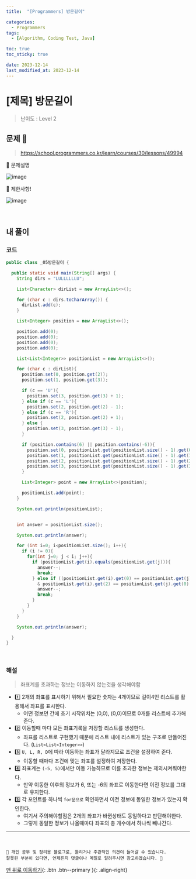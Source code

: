 ```yaml
---
title:  "[Programmers] 방문길이" 

categories:
  - Programmers
tags:
  - [Algorithm, Coding Test, Java]

toc: true
toc_sticky: true

date: 2023-12-14
last_modified_at: 2023-12-14
---
```


# [제목] 방문길이

> 난이도 : Level 2

## 문제 🎯

> <https://school.programmers.co.kr/learn/courses/30/lessons/49994>

📢 문제설명

![image]()


📢 제한사항!

![image]()


<br>

## 내 풀이

### 코드

```java
public class _05방문길이 {

  public static void main(String[] args) {
    String dirs = "LULLLLLLU";

    List<Character> dirList = new ArrayList<>();

    for (char c : dirs.toCharArray()) {
      dirList.add(c);
    }

    List<Integer> position = new ArrayList<>();

    position.add(0);
    position.add(0);
    position.add(0);
    position.add(0);

    List<List<Integer>> positionList = new ArrayList<>();

    for (char c : dirList){
      position.set(0, position.get(2));
      position.set(1, position.get(3));

      if (c == 'U'){
        position.set(3, position.get(3) + 1);
      } else if (c == 'L'){
        position.set(2, position.get(2) - 1);
      } else if (c == 'R'){
        position.set(2, position.get(2) + 1);
      } else {
        position.set(3, position.get(3) - 1);
      }

      if (position.contains(6) || position.contains(-6)){
        position.set(0, positionList.get(positionList.size() - 1).get(0));
        position.set(1, positionList.get(positionList.size() - 1).get(1));
        position.set(2, positionList.get(positionList.size() - 1).get(2));
        position.set(3, positionList.get(positionList.size() - 1).get(3));
      }

      List<Integer> point = new ArrayList<>(position);

      positionList.add(point);
    }

    System.out.println(positionList);


    int answer = positionList.size();

    System.out.println(answer);

    for (int i=0; i<positionList.size(); i++){
      if (i != 0){
        for(int j=0; j < i; j++){
          if (positionList.get(i).equals(positionList.get(j))){
            answer--;
            break;
          } else if ((positionList.get(i).get(0) == positionList.get(j).get(2) & positionList.get(i).get(1) == positionList.get(j).get(3))
            & positionList.get(i).get(2) == positionList.get(j).get(0) & positionList.get(i).get(3) == positionList.get(j).get(1)){
            answer--;
            break;
          }
        }
      }
    }

    System.out.println(answer);

  }
}
```

<br>

### 해설

> 좌표계를 초과하는 정보는 이동하지 않는것을 생각해야함

- 1️⃣ 2개의 좌표를 표시하기 위해서 필요한 숫자는 4개이므로 길이4인 리스트를 활용해서 좌표를 표시한다.
  - 어떤 정보던 간에 초기 시작위치는 (0,0), (0,0)이므로 0개를 리스트에 추가해준다.  
- 2️⃣ 이동할때 마다 모든 좌표기록을 저장할 리스트를 생성한다. 
  - 좌표를 리스트로 구현했기 때문에 리스트 내에 리스트가 있는 구조로 만들어진다. (`List<List<Integer>>`)
- 3️⃣ `U, L, R, D`에 따라 이동하는 좌표가 달라지므로 조건을 설정하여 준다.
  - 이동할 때마다 조건에 맞는 좌표를 설정하여 저장한다.  
- 4️⃣ 좌표계는 `(-5, 5)`에서만 이동 가능하므로 이를 초과한 정보는 제외시켜줘야한다.
  - 만약 이동한 이후의 정보가 6, 또는 -6의 좌표로 이동한다면 이전 정보를 그대로 유지한다. 
- 5️⃣ 각 포인트를 하나씩 `for문으로` 확인하면서 이전 정보에 동일한 정보가 있는지 확인한다.
  - 여기서 주의해야할점은 2개의 좌표가 바뀐상태도 동일하다고 판단해야한다. 
  - 그렇게 동일한 정보가 나올때마다 좌표의 총 개수에서 하나씩 빼나간다.



***

<br> 

    📢 개인 공부 및 정리용 블로그로, 틀리거나 주관적인 의견이 들어갈 수 있습니다.
    잘못된 부분이 있다면, 언제든지 댓글이나 메일로 알려주시면 참고하겠습니다. 🔔

[맨 위로 이동하기](#){: .btn .btn--primary }{: .align-right}

